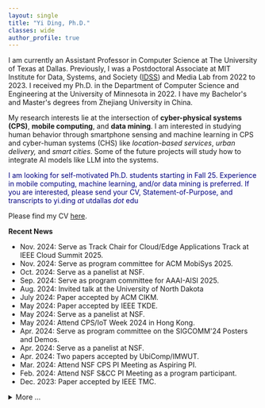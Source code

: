 ```yaml
---
layout: single
title: "Yi Ding, Ph.D."
classes: wide
author_profile: true
---
```


I am currently an Assistant Professor in Computer Science at The University of Texas at Dallas. Previously, I was a Postdoctoral Associate at MIT Institute for Data, Systems, and Society ([IDSS](https://idss.mit.edu/staff/postdoctoral-associate-ssrc/)) and Media Lab from 2022 to 2023. I received my Ph.D. in the Department of Computer Science and Engineering at the University of Minnesota in 2022. I have my Bachelor's and Master's degrees from Zhejiang University in China.

My research interests lie at the intersection of **cyber-physical systems (CPS)**, **mobile computing**, and **data mining**. I am interested in studying human behavior through smartphone sensing and machine learning in CPS and cyber-human systems (CHS) like *location-based services*, *urban delivery,* and *smart cities*. Some of the future projects will study how to integrate AI models like LLM into the systems.

<span style="color:Navy">I am looking for self-motivated Ph.D. students starting in Fall 25. Experience in mobile computing, machine learning, and/or data mining is preferred. If you are interested, please send your CV, Statement-of-Purpose, and transcripts to yi.ding *at* utdallas *dot* edu</span>

Please find my CV [here](https://yi-ding.me/assets/files/CV_Yi.pdf).

**Recent News**

* Nov. 2024: Serve as Track Chair for Cloud/Edge Applications Track at IEEE Cloud Summit 2025.
* Nov. 2024: Serve as program committee for ACM MobiSys 2025.
* Oct. 2024: Serve as a panelist at NSF.
* Sep. 2024: Serve as program committee for AAAI-AISI 2025.
* Aug. 2024: Invited talk at the University of North Dakota
* July 2024: Paper accepted by ACM CIKM.
* May 2024: Paper accepted by IEEE TKDE.
* May 2024: Serve as a panelist at NSF.
* May 2024: Attend CPS/IoT Week 2024 in Hong Kong.
* Apr. 2024: Serve as program committee on the SIGCOMM'24 Posters and Demos.
* Apr. 2024: Serve as a panelist at NSF.
* Apr. 2024: Two papers accepted by UbiComp/IMWUT.
* Mar. 2024: Attend NSF CPS PI Meeting as Aspiring PI.
* Feb. 2024: Attend NSF S&CC PI Meeting as a program participant.
* Dec. 2023: Paper accepted by IEEE TMC.
<details markdown=block>
<summary>More ...</summary>
<br>

* Nov. 2023: Presentation on NSF IoT/S&CC workshop at UW
* Sep. 2023: Paper accepted by VLDB 2024.
* Aug. 2023: Start Assistant Professor appointment at UT Dallas.
* Jul. 2023: Serve as program committee on the SIGCOMM'23 Posters and Demos.
* Apr. 2023: Co-authored paper accepted by ACM Transactions on Sensor Networks (TOSN).
* Mar. 2023: Serve as a reviewer for ACM SIGKDD 2023.
* Oct. 2022: Start postdoctoral associate appointment at MIT.
* Aug. 2022: Co-authored paper accepted by ACM SIGSPATIAL 2022.
* Aug. 2022: Present **Para-Pred** at KDD. Glad to see some new friends and old friends.
* Jul. 2022: Gave a talk at [Kargo](https://mykargo.com/).
* Jul. 2022: 1st-authored paper accepted by IEEE/ACM ToN.
* Jun. 2022: I gave a talk to the Location-based Service (LBS) team in ByteDance.
* May. 2022: Co-authored paper accepted by ACM SIGKDD'22.
* Apr. 2022: Selected to participate in the [CPS Rising Stars Workshop 2022](https://cps-rising-stars2022.com/).
* Apr. 2022: Co-authored paper accepted by ACM IMWUT (UbiComp'22).
* Feb. 2022: 2nd-authored paper accepted by ACM MobiCom'22.
* Jan. 2022: 1st-authored paper **P2-Loc** accepted by ACM IMWUT (UbiComp'22).
* Nov. 2021: Co-authored paper won the outstanding paper award at IEEE RTSS'21.
* Oct. 2021: **VALID** mentioned in MIT Technology Review.
* Oct. 2021: 1st-author paper **SmartLoc** accepted by ACM IMWUT (UbiComp'22).
* Aug. 2021: Co-authored paper accepted by IEEE RTSS'21.
* Jul. 2021: 2nd-author paper **ALWAES** accepted by ACM IMWUT (UbiComp'21).
* Jul. 2021: 1st-author paper accepted by IEEE/ACM ToN.
* Jul. 2021: [Data-set](https://tianchi.aliyun.com/dataset/dataDetail?dataId=106807) released of on-demand delivery order distribution in Shenzhen.
* Jul. 2021: 1st-author paper **RL-Dispatch** accepted by ACM IMWUT (UbiComp'21).
* Apr. 2021: 1st-author paper **VALID** accepted by SIGCOMM' 21.
* Apr. 2021: **aBeacon** paper presented at [NSDI' 21](https://www.usenix.org/conference/nsdi21/presentation/ding).
* Sep. 2020: [Data-set](https://tianchi.aliyun.com/dataset/dataDetail?dataId=76359) released of Bluetooth beacons, couriers' reports, and trajectories.
* Aug. 2020: **aBeacon** system introduced in [Alibaba Tech. officials accounts](https://mp.weixin.qq.com/s/7jVa-K-qUlYIrCg3YpPSEQ).
* Aug. 2020: 2nd-author paper **Trans-Loc** accepted by MobiCom' 20.
* Jun. 2020: 1st-author paper **aBeacon** accepted by NSDI' 21.

</details>

